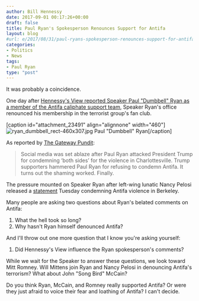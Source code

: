 ```yaml
---
author: Bill Hennessy
date: 2017-09-01 00:17:26+00:00
draft: false
title: Paul Ryan's Spokesperson Renounces Support for Antifa
layout: blog
#url: e/2017/08/31/paul-ryans-spokesperson-renounces-support-for-antifa/
categories:
- Politics
- News
tags:
- Paul Ryan
type: "post"
---
```


It was probably a coincidence.

One day after [Hennessy's View reported Speaker Paul "Dumbbell" Ryan as a member of the Antifa caliphate support team](https://hennessysview.com/2017/08/30/a-military-strategists-view-of-antifa/), Speaker Ryan's office renounced his membership in the terrorist group's fan club.

[caption id="attachment_23491" align="alignnone" width="460"]![ryan_dumbbell_rect-460x307.jpg](https://hennessysview.com/wp-content/uploads/2017/08/ryan_dumbbell_rect-460x307.jpg)
Paul "Dumbbell" Ryan[/caption]

As reported by [The Gateway Pundit](https://www.thegatewaypundit.com/2017/08/hell-freezes-paul-ryan-finally-condemns-antifa-violence-shamed/):



> Social media was set ablaze after Paul Ryan attacked President Trump for condemning ‘both sides’ for the violence in Charlottesville. Trump supporters hammered Paul Ryan for refusing to condemn Antifa. It turns out the shaming worked. Finally.

The pressure mounted on Speaker Ryan after left-wing lunatic Nancy Pelosi released a [statement](https://www.thegatewaypundit.com/2017/08/nancy-pelosi-finally-condemns-antifa-violence-paul-ryan-still-silent/) Tuesday condemning Antifa violence in Berkeley.



Many people are asking two questions about Ryan's belated comments on Antifa:




  1. What the hell took so long?
  2. Why hasn't Ryan himself denounced Antifa?




And I'll throw out one more question that I know you're asking yourself:




  1. Did Hennessy's View influence the Ryan spokesperson's comments?


While we wait for the Speaker to answer these questions, we look toward Mitt Romney. Will Mittens join Ryan and Nancy Pelosi in denouncing Antifa's terrorism? What about John "Song Bird" McCain?

Do you think Ryan, McCain, and Romney really supported Antifa? Or were they just afraid to voice their fear and loathing of Antifa? I can't decide.
